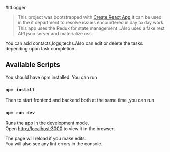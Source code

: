 #ItLogger

> This project was bootstrapped with [Create React App](https://github.com/facebook/create-react-app).It can be used in the it department to resolve issues encountered in day to day work. This app uses the Redux for state management...Also uses a fake rest API json server and materialize css

You can add contacts,logs,techs.Also can edit or delete the tasks depending upon task completion..

## Available Scripts

You should have npm installed. You can run

### `npm install`

Then to start frontend and backend both at the same time ,you can run

### `npm run dev`

Runs the app in the development mode.<br />
Open [http://localhost:3000](http://localhost:3000) to view it in the browser.

The page will reload if you make edits.<br />
You will also see any lint errors in the console.
